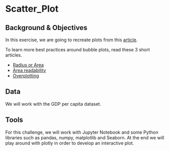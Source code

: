 # Scatter_Plot

## Background & Objectives

In this exercise, we are going to recreate plots from this [article](https://www.data-to-viz.com/story/ThreeNum.html).

To learn more best practices around bubble plots, read these 3 short articles.

- [Radius or Area](https://www.data-to-viz.com/caveat/radius_or_area.html)
- [Area readability](https://www.data-to-viz.com/caveat/area_hard.html)
- [Overplotting](https://www.data-to-viz.com/caveat/overplotting.html)

## Data

We will work with the GDP per capita dataset.

## Tools

For this challenge, we will work with Jupyter Notebook and some Python libraries such as pandas, numpy, matplotlib and Seaborn. At the end we will play around with  plotly in order to develop an interactive plot.
